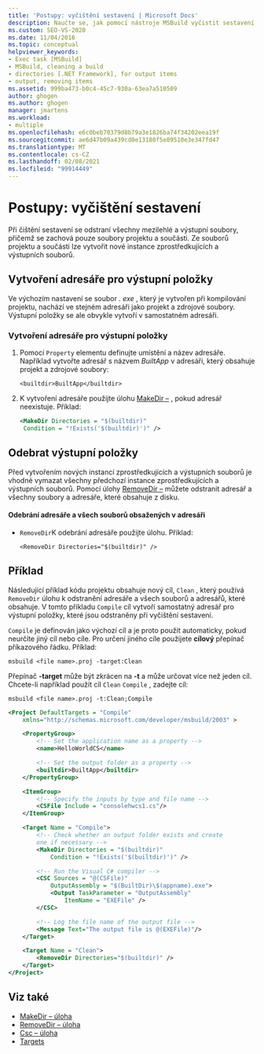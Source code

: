 ```yaml
---
title: 'Postupy: vyčištění sestavení | Microsoft Docs'
description: Naučte se, jak pomocí nástroje MSBuild vyčistit sestavení, odstranit všechny mezilehlé a výstupní soubory a nechat pouze soubory projektu a součásti.
ms.custom: SEO-VS-2020
ms.date: 11/04/2016
ms.topic: conceptual
helpviewer_keywords:
- Exec task [MSBuild]
- MSBuild, cleaning a build
- directories [.NET Framework], for output items
- output, removing items
ms.assetid: 999ba473-b0c4-45c7-930a-63ea7a510509
author: ghogen
ms.author: ghogen
manager: jmartens
ms.workload:
- multiple
ms.openlocfilehash: e6c0beb70379d8b79a3e1826ba74f34202eea19f
ms.sourcegitcommit: ae6d47b09a439cd0e13180f5e89510e3e347fd47
ms.translationtype: MT
ms.contentlocale: cs-CZ
ms.lasthandoff: 02/08/2021
ms.locfileid: "99914449"
---
```

# <a name="how-to-clean-a-build"></a>Postupy: vyčištění sestavení

Při čištění sestavení se odstraní všechny mezilehlé a výstupní soubory, přičemž se zachová pouze soubory projektu a součásti. Ze souborů projektu a součásti lze vytvořit nové instance zprostředkujících a výstupních souborů. 

## <a name="create-a-directory-for-output-items"></a>Vytvoření adresáře pro výstupní položky

 Ve výchozím nastavení se soubor *. exe* , který je vytvořen při kompilování projektu, nachází ve stejném adresáři jako projekt a zdrojové soubory. Výstupní položky se ale obvykle vytvoří v samostatném adresáři.

### <a name="to-create-a-directory-for-output-items"></a>Vytvoření adresáře pro výstupní položky

1. Pomocí `Property` elementu definujte umístění a název adresáře. Například vytvořte adresář s názvem *BuiltApp* v adresáři, který obsahuje projekt a zdrojové soubory:

     `<builtdir>BuiltApp</builtdir>`

2. K vytvoření adresáře použijte úlohu [MakeDir –](../msbuild/makedir-task.md) , pokud adresář neexistuje. Příklad:

     ```xml
     <MakeDir Directories = "$(builtdir)"
      Condition = "!Exists('$(builtdir)')" />
     ```

## <a name="remove-the-output-items"></a>Odebrat výstupní položky

 Před vytvořením nových instancí zprostředkujících a výstupních souborů je vhodné vymazat všechny předchozí instance zprostředkujících a výstupních souborů. Pomocí úlohy [RemoveDir –](../msbuild/removedir-task.md) můžete odstranit adresář a všechny soubory a adresáře, které obsahuje z disku.

#### <a name="to-remove-a-directory-and-all-files-contained-in-the-directory"></a>Odebrání adresáře a všech souborů obsažených v adresáři

- `RemoveDir`K odebrání adresáře použijte úlohu. Příklad:

     `<RemoveDir Directories="$(builtdir)" />`

## <a name="example"></a>Příklad

 Následující příklad kódu projektu obsahuje nový cíl, `Clean` , který používá `RemoveDir` úlohu k odstranění adresáře a všech souborů a adresářů, které obsahuje. V tomto příkladu `Compile` cíl vytvoří samostatný adresář pro výstupní položky, které jsou odstraněny při vyčištění sestavení.

 `Compile` je definován jako výchozí cíl a je proto použit automaticky, pokud neurčíte jiný cíl nebo cíle. Pro určení jiného cíle použijete **cílový** přepínač příkazového řádku. Příklad:

 `msbuild <file name>.proj -target:Clean`

 Přepínač **-target** může být zkrácen na **-t** a může určovat více než jeden cíl. Chcete-li například použít cíl `Clean` `Compile` , zadejte cíl:

 `msbuild <file name>.proj -t:Clean;Compile`

```xml
<Project DefaultTargets = "Compile"
    xmlns="http://schemas.microsoft.com/developer/msbuild/2003" >

    <PropertyGroup>
        <!-- Set the application name as a property -->
        <name>HelloWorldCS</name>

        <!-- Set the output folder as a property -->
        <builtdir>BuiltApp</builtdir>
    </PropertyGroup>

    <ItemGroup>
        <!-- Specify the inputs by type and file name -->
        <CSFile Include = "consolehwcs1.cs"/>
    </ItemGroup>

    <Target Name = "Compile">
        <!-- Check whether an output folder exists and create
        one if necessary -->
        <MakeDir Directories = "$(builtdir)"
            Condition = "!Exists('$(builtdir)')" />

        <!-- Run the Visual C# compiler -->
        <CSC Sources = "@(CSFile)"
            OutputAssembly = "$(BuiltDir)\$(appname).exe">
            <Output TaskParameter = "OutputAssembly"
                ItemName = "EXEFile" />
        </CSC>

        <!-- Log the file name of the output file -->
        <Message Text="The output file is @(EXEFile)"/>
    </Target>

    <Target Name = "Clean">
        <RemoveDir Directories="$(builtdir)" />
    </Target>
</Project>
```

## <a name="see-also"></a>Viz také

- [MakeDir – úloha](../msbuild/makedir-task.md)
- [RemoveDir – úloha](../msbuild/removedir-task.md)
- [Csc – úloha](../msbuild/csc-task.md)
- [Targets](../msbuild/msbuild-targets.md)
